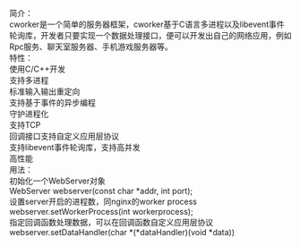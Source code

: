 简介：  
    cworker是一个简单的服务器框架，cworker基于C语言多进程以及libevent事件轮询库，开发者只要实现一个数据处理接口，便可以开发出自己的网络应用，例如Rpc服务、聊天室服务器、手机游戏服务器等。  
特性：  
    使用C/C++开发  
    支持多进程  
    标准输入输出重定向  
    支持基于事件的异步编程  
    守护进程化  
    支持TCP  
    回调接口支持自定义应用层协议  
    支持libevent事件轮询库，支持高并发  
    高性能  
用法：  
    初始化一个WebServer对象  
    WebServer webserver(const char *addr, int port);   
    设置server开启的进程数，同nginx的worker process  
    webserver.setWorkerProcess(int workerprocess);  
    指定回调函数处理数据，可以在回调函数自定义应用层协议  
    webserver.setDataHandler(char *(*dataHandler)(void *data))  
